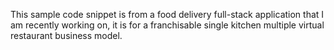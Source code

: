 This sample code snippet is from a food delivery full-stack application that I am recently working on, it is for a franchisable single kitchen multiple virtual restaurant business model.
